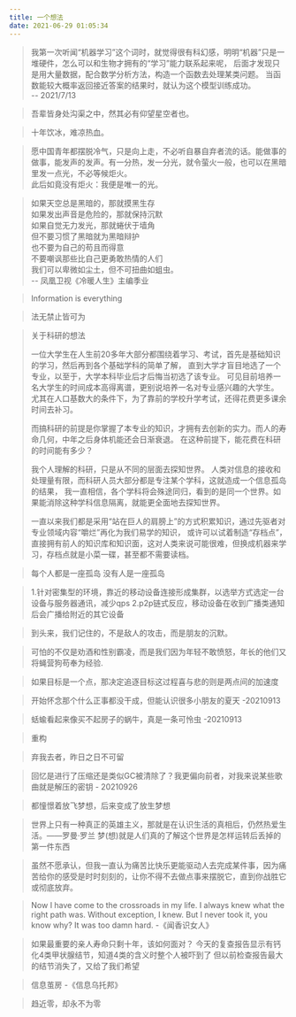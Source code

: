 ```yaml
---
title: 一个想法
date: 2021-06-29 01:05:34
---
```


> 我第一次听闻“机器学习”这个词时，就觉得很有科幻感，明明“机器”只是一堆硬件，怎么可以和生物才拥有的“学习”能力联系起来呢，
> 后面才发现只是用大量数据，配合数学分析方法，构造一个函数去处理某类问题。
> 当函数能较大概率返回接近答案的结果时，就认为这个模型训练成功。        
>   -- 2021/7/13 
>

> 吾辈皆身处沟渠之中，然其必有仰望星空者也。

> 十年饮冰，难凉热血。

> 愿中国青年都摆脱冷气，只是向上走，不必听自暴自弃者流的话。能做事的做事，能发声的发声。有一分热，发一分光，就令萤火一般，也可以在黑暗里发一点光，不必等候炬火。    
> 此后如竟没有炬火：我便是唯一的光。

> 如果天空总是黑暗的，那就摸黑生存     
> 如果发出声音是危险的，那就保持沉默      
> 如果自觉无力发光，那就蜷伏于墙角     
> 但不要习惯了黑暗就为黑暗辩护     
> 也不要为自己的苟且而得意     
> 不要嘲讽那些比自己更勇敢热情的人们      
> 我们可以卑微如尘土，但不可扭曲如蛆虫。    
> -- 凤凰卫视《冷暖人生》主编季业
> 

> Information is everything

> 法无禁止皆可为    

> 关于科研的想法    
>
> 一位大学生在人生前20多年大部分都围绕着学习、考试，首先是基础知识的学习，然后再到各个基础学科的简单了解，
> 直到大学才盲目地选了一个专业，以至于，大学本科毕业后才后悔当初选了该专业。
> 可见目前培养一名大学生的时间成本高得离谱，更别说培养一名对专业感兴趣的大学生。
> 尤其在人口基数大的条件下，为了靠前的学校升学考试，还得花费更多课余时间去补习。
> 
> 而搞科研的前提是你掌握了本专业的知识，才拥有去创新的实力。而人的寿命几何，中年之后身体机能还会日渐衰退。
> 在这种前提下，能花费在科研的时间能有多少？
> 
> 我个人理解的科研，只是从不同的层面去探知世界。
> 人类对信息的接收和处理量有限，而科研人员大部分都是专注某个学科，这就造成一个信息孤岛的结果，
> 我一直相信，各个学科将会殊途同归，看到的是同一个世界。如果能消除这种学科信息隔离，就能更全面地去探知世界。
>
> 一直以来我们都是采用“站在巨人的肩膀上”的方式积累知识，通过先驱者对专业领域内容“嚼烂”再化为我们易学的知识，
> 或许可以试着制造“存档点”，直接拥有前人的知识库和知识面，这对人类来说可能很难，但换成机器来学习，存档点就是小菜一碟，甚至都不需要读档。
> 


> 每个人都是一座孤岛
> 没有人是一座孤岛

> 1.针对密集型的环境，靠近的移动设备连接形成集群，以选举方式选定一台设备与服务器通讯，减少qps
> 2.p2p链式反应，移动设备在收到广播类通知后会广播给附近的其它设备

> 到头来，我们记住的，不是敌人的攻击，而是朋友的沉默。

> 可怕的不仅是劝酒和性别霸凌，而是我们因为年轻不敢愤怒，年长的他们又将蝇营狗苟奉为经验.

> 如果目标是一个点，那决定追逐目标这过程喜与悲的则是两点间的加速度

> 开始怀念那个什么正事都没干成，但能认识很多小朋友的夏天 -20210913

> 蛞蝓看起来像买不起房子的蜗牛，真是一条可怜虫 -20210913

> 重构

> 弃我去者，昨日之日不可留

> 回忆是进行了压缩还是类似GC被清除了？我更偏向前者，对我来说某些歌曲就是解压的密钥 - 20210926

> 都憧憬着放飞梦想，后来变成了放生梦想

> 世界上只有一种真正的英雄主义，那就是在认识生活的真相后，仍然热爱生活。——罗曼·罗兰
> 梦(想)就是人们真的了解这个世界是怎样运转后丢掉的第一件东西

> 虽然不愿承认，但我一直认为痛苦比快乐更能驱动人去完成某件事，因为痛苦给你的感受是时时刻刻的，让你不得不去做点事来摆脱它，直到你战胜它或彻底放弃。

> Now I have come to the crossroads in my life. 
> I always knew what the right path was. 
> Without exception, I knew. 
> But I never took it, you know why? It was too damn hard.
> -《闻香识女人》

> 如果最重要的亲人寿命只剩十年，该如何面对？
> 今天的复查报告显示有钙化4类甲状腺结节，知道4类的含义时整个人被吓到了
> 但以前检查报告最大的结节消失了，又给了我们希望

> 信息茧房 -《信息乌托邦》

> 趋近零，却永不为零